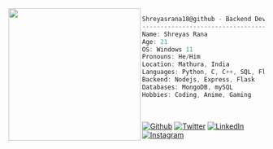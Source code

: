 <img align="left" src="https://media.tenor.com/VDZ7tUIWb6kAAAAC/bleach-mugetsu.gif" width="260" height="260"/>


```csharp
Shreyasrana18@github - Backend Developer
-------------------------------------------
Name: Shreyas Rana
Age: 21
OS: Windows 11
Pronouns: He/Him
Location: Mathura, India
Languages: Python, C, C++, SQL, Flutter, Dart, Javascript
Backend: Nodejs, Express, Flask
Databases: MongoDB, mySQL
Hobbies: Coding, Anime, Gaming
```
<br>
<p align="left"><a href="https://github.com/Shreyasrana18" target="_blank"><img alt="Github" src="https://img.shields.io/badge/GitHub-%2312100E.svg?&style=for-the-badge&logo=Github&logoColor=white" /></a>
<a href="https://twitter.com/Shreyasrana4" target="_blank"><img alt="Twitter" src="https://img.shields.io/badge/twitter-%231DA1F2.svg?&style=for-the-badge&logo=twitter&logoColor=white" /></a>
<a href="https://www.linkedin.com/in/shreyas-rana-1807/" target="_blank"><img alt="LinkedIn" src="https://img.shields.io/badge/linkedin-%230077B5.svg?&style=for-the-badge&logo=linkedin&logoColor=white" /></a>
<a href="https://www.instagram.com/shreyasrana18/" target="_blank"><img alt="Instagram" src="https://img.shields.io/badge/Instagram-E4405F?style=for-the-badge&logo=instagram&logoColor=white" /></a></p>
